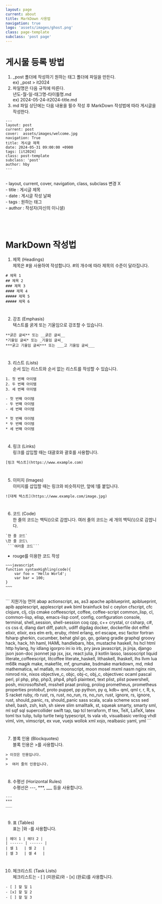 ```yaml
---
layout: page
current: about
title: MarkDown 사용법
navigation: true
logo: 'assets/images/ghost.png'
class: page-template
subclass: 'post page'
---
```


# 게시물 등록 방법
1. _post 폴더에 작성하기 원하는 태그 폴더에 파일을 만든다.<br>
    ex) _post > it2024
2. 파일명은 다음 규칙에 따른다.<br>
    년도-월-일-태그명-타이틀명.md<br>
    ex) 2024-05-24-it2024-title.md
3. md 파일 상단에는 다음 내용을 필수 작성 후 MarkDown 작성법에 따라 게시글을 작성한다.<br>
```
---
layout: post
current: post
cover:  assets/images/welcome.jpg
navigation: True
title: 게시글 제목
date: 2024-05-31 09:00:00 +0900
tags: [it2024]
class: post-template
subclass: 'post'
author: hby
---
```
<br>
- layout, current, cover, navigation, class, subclass 변경 X<br>
- title : 게시글 제목<br>
- date : 게시글 작성 날짜<br>
- tags : 원하는 태그<br>
- author : 작성자(자신의 이니셜)<br>
<br><br><br>


# MarkDown 작성법
1. 제목 (Headings)<br>
제목은 #을 사용하여 작성합니다. #의 개수에 따라 제목의 수준이 달라집니다.
```
# 제목 1
## 제목 2
### 제목 3
#### 제목 4
##### 제목 5
##### 제목 6
```

# 
2. 강조 (Emphasis)<br>
텍스트를 굵게 또는 기울임으로 강조할 수 있습니다.
```
**굵은 글씨** 또는 __굵은 글씨__
*기울임 글씨* 또는 _기울임 글씨_
***굵고 기울임 글씨*** 또는 ___고 기울임 글씨___
```

# 
3. 리스트 (Lists)<br>
순서 있는 리스트와 순서 없는 리스트를 작성할 수 있습니다.
```
1. 첫 번째 아이템
2. 두 번째 아이템
3. 세 번째 아이템

- 첫 번째 아이템
- 두 번째 아이템
- 세 번째 아이템
 
* 첫 번째 아이템
* 두 번째 아이템
* 세 번째 아이템
```

# 
4. 링크 (Links)<br>
링크를 삽입할 때는 대괄호와 괄호를 사용합니다.
```
[링크 텍스트](https://www.example.com)
```

#
5. 이미지 (Images)<br>
이미지를 삽입할 때는 링크와 비슷하지만, 앞에 !를 붙입니다.
```
![대체 텍스트](https://www.example.com/image.jpg)
```

# 
6. 코드 (Code)<br>
한 줄의 코드는 백틱(\)으로 감쌉니다. 여러 줄의 코드는 세 개의 백틱(\\\)으로 감쌉니다.
```
`한 줄 코드`
\한 줄 코드\
 ```여러줄 코드```
```
* rouge를 이용한 코드 작성
```
~~~javascript
function syntaxHighling(code){
    var foo = 'Hello World';
    var bar = 100;
}
~~~
```
<br>
```
지원가능 언어
abap
actionscript, as, as3
apache
apiblueprint, apiblueprint, apib
applescript, applescript
awk
biml
brainfuck
bsl
c
ceylon
cfscript, cfc
clojure, clj, cljs
cmake
coffeescript, coffee, coffee-script
common_lisp, cl, common-lisp, elisp, emacs-lisp
conf, config, configuration
console, terminal, shell_session, shell-session
coq
cpp, c++
crystal, cr
csharp, c#, cs
css
d, dlang
dart
diff, patch, udiff
digdag
docker, dockerfile
dot
eiffel
elixir, elixir, exs
elm
erb, eruby, rhtml
erlang, erl
escape, esc
factor
fortran
fsharp
gherkin, cucumber, behat
glsl
go, go, golang
gradle
graphql
groovy
hack, hack, hh
haml, HAML
handlebars, hbs, mustache
haskell, hs
hcl
html
http
hylang, hy
idlang
igorpro
ini
io
irb, pry
java
javascript, js
jinja, django
json
json-doc
jsonnet
jsp
jsx, jsx, react
julia, jl
kotlin
lasso, lassoscript
liquid
literate_coffeescript, litcoffee
literate_haskell, lithaskell, lhaskell, lhs
llvm
lua
m68k
magik
make, makefile, mf, gnumake, bsdmake
markdown, md, mkd
mathematica, wl
matlab, m
moonscript, moon
mosel
mxml
nasm
nginx
nim, nimrod
nix, nixos
objective_c, objc, obj-c, obj_c, objectivec
ocaml
pascal
perl, pl
php, php, php3, php4, php5
plaintext, text
plist, plist
powershell, posh, microsoftshell, msshell
praat
prolog, prolog
prometheus, prometheus
properties
protobuf, proto
puppet, pp
python, py
q, kdb+
qml, qml
r, r, R, s, S
racket
ruby, rb
rust, rs, rust, no_run, rs, no_run, rust, ignore, rs, ignore, rust, should_panic, rs, should_panic
sass
scala, scala
scheme
scss
sed
shell, bash, zsh, ksh, sh
sieve
slim
smalltalk, st, squeak
smarty, smarty
sml, ml
sqf
sql
supercollider
swift
tap, tap
tcl
terraform, tf
tex, TeX, LaTeX, latex
toml
tsx
tulip, tulip
turtle
twig
typescript, ts
vala
vb, visualbasic
verilog
vhdl
viml, vim, vimscript, ex
vue, vuejs
wollok
xml
xojo, realbasic
yaml, yml
```



# 
7. 블록 인용 (Blockquotes)<br>
블록 인용은 >를 사용합니다.
```
> 이것은 인용입니다.
> 
>  여러 줄의 인용입니다.
```

#
8. 수평선 (Horizontal Rules)<br>
수평선은 ---, ***, ___ 등을 사용합니다.
```
---
***
___
```

#
9. 표 (Tables)<br>
표는 |와 -를 사용합니다.
```
| 헤더 1 | 헤더 2 |
| ------ | ------ |
| 셀 1   | 셀 2   |
| 셀 3   | 셀 4   |
```

#
10. 체크리스트 (Task Lists)<br>
체크리스트는 - [ ] (미완료)와 - [x] (완료)를 사용합니다.
```
- [ ] 할 일 1
- [x] 할 일 2
- [ ] 할 일 3
```